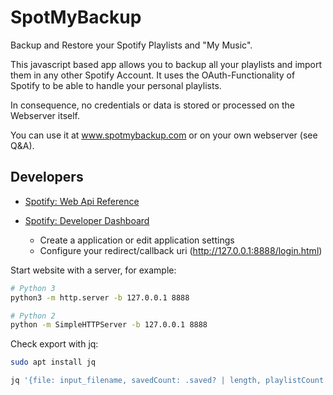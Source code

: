 # SpotMyBackup

Backup and Restore your Spotify Playlists and "My Music".

This javascript based app allows you to backup all your playlists and import them in any other Spotify Account. It uses the OAuth-Functionality of Spotify to be able to handle your personal playlists. 

In consequence, no credentials or data is stored or processed on the Webserver itself.

You can use it at www.spotmybackup.com or on your own webserver (see Q&A).

## Developers

* [Spotify: Web Api Reference](https://developer.spotify.com/documentation/web-api/reference/)

* [Spotify: Developer Dashboard](https://developer.spotify.com/dashboard/)
  * Create a application or edit application settings
  * Configure your redirect/callback uri (http://127.0.0.1:8888/login.html)

Start website with a server, for example:

```bash
# Python 3
python3 -m http.server -b 127.0.0.1 8888

# Python 2
python -m SimpleHTTPServer -b 127.0.0.1 8888
```

Check export with jq:

```bash
sudo apt install jq

jq '{file: input_filename, savedCount: .saved? | length, playlistCount: .playlists? | length, playlists: [.playlists?[] | {name: .name, tracks: .tracks | length}]}' ~/Downloads/spotify_*.json
```
